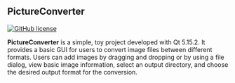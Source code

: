 ## PictureConverter

[![GitHub license](https://img.shields.io/badge/license-MIT-blue.svg)](https://raw.githubusercontent.com/hesic73/PictureConverter/master/LICENSE)

**PictureConverter** is a simple, toy project developed with Qt 5.15.2. It provides a basic GUI for users to convert image files between different formats. Users can add images by dragging and dropping or by using a file dialog, view basic image information, select an output directory, and choose the desired output format for the conversion.
